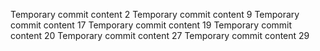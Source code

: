 Temporary commit content 2
Temporary commit content 9
Temporary commit content 17
Temporary commit content 19
Temporary commit content 20
Temporary commit content 27
Temporary commit content 29
